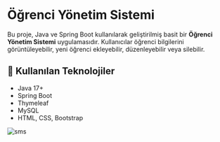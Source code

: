 # Öğrenci Yönetim Sistemi

Bu proje, Java ve Spring Boot kullanılarak geliştirilmiş basit bir **Öğrenci Yönetim Sistemi** uygulamasıdır. Kullanıcılar öğrenci bilgilerini görüntüleyebilir, yeni öğrenci ekleyebilir, düzenleyebilir veya silebilir.

## 🚀 Kullanılan Teknolojiler

- Java 17+
- Spring Boot
- Thymeleaf
- MySQL
- HTML, CSS, Bootstrap


![sms](https://github.com/user-attachments/assets/34a929ff-992b-433d-a38a-62ae60d89c0a)
